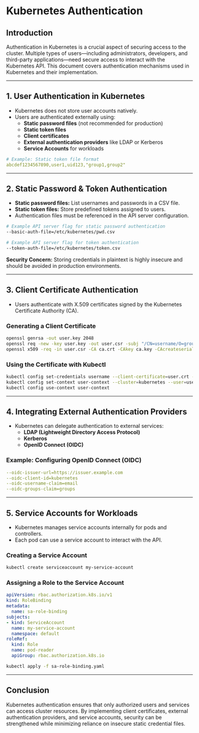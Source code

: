 # Kubernetes Authentication

## **Introduction**
Authentication in Kubernetes is a crucial aspect of securing access to the cluster. Multiple types of users—including administrators, developers, and third-party applications—need secure access to interact with the Kubernetes API. This document covers authentication mechanisms used in Kubernetes and their implementation.

---

## **1. User Authentication in Kubernetes**
- Kubernetes does not store user accounts natively.
- Users are authenticated externally using:
  - **Static password files** (not recommended for production)
  - **Static token files**
  - **Client certificates**
  - **External authentication providers** like LDAP or Kerberos
  - **Service Accounts** for workloads

```yaml
# Example: Static token file format
abcdef1234567890,user1,uid123,"group1,group2"
```

---

## **2. Static Password & Token Authentication**
- **Static password files:** List usernames and passwords in a CSV file.
- **Static token files:** Store predefined tokens assigned to users.
- Authentication files must be referenced in the API server configuration.

```bash
# Example API server flag for static password authentication
--basic-auth-file=/etc/kubernetes/pwd.csv
```

```bash
# Example API server flag for token authentication
--token-auth-file=/etc/kubernetes/token.csv
```

**Security Concern:** Storing credentials in plaintext is highly insecure and should be avoided in production environments.

---

## **3. Client Certificate Authentication**
- Users authenticate with X.509 certificates signed by the Kubernetes Certificate Authority (CA).

### **Generating a Client Certificate**
```bash
openssl genrsa -out user.key 2048
openssl req -new -key user.key -out user.csr -subj "/CN=username/O=group"
openssl x509 -req -in user.csr -CA ca.crt -CAkey ca.key -CAcreateserial -out user.crt -days 365
```

### **Using the Certificate with Kubectl**
```bash
kubectl config set-credentials username --client-certificate=user.crt --client-key=user.key
kubectl config set-context user-context --cluster=kubernetes --user=username
kubectl config use-context user-context
```

---

## **4. Integrating External Authentication Providers**
- Kubernetes can delegate authentication to external services:
  - **LDAP (Lightweight Directory Access Protocol)**
  - **Kerberos**
  - **OpenID Connect (OIDC)**
  
### **Example: Configuring OpenID Connect (OIDC)**
```yaml
--oidc-issuer-url=https://issuer.example.com
--oidc-client-id=kubernetes
--oidc-username-claim=email
--oidc-groups-claim=groups
```

---

## **5. Service Accounts for Workloads**
- Kubernetes manages service accounts internally for pods and controllers.
- Each pod can use a service account to interact with the API.

### **Creating a Service Account**
```bash
kubectl create serviceaccount my-service-account
```

### **Assigning a Role to the Service Account**
```yaml
apiVersion: rbac.authorization.k8s.io/v1
kind: RoleBinding
metadata:
  name: sa-role-binding
subjects:
- kind: ServiceAccount
  name: my-service-account
  namespace: default
roleRef:
  kind: Role
  name: pod-reader
  apiGroup: rbac.authorization.k8s.io
```

```bash
kubectl apply -f sa-role-binding.yaml
```

---

## **Conclusion**
Kubernetes authentication ensures that only authorized users and services can access cluster resources. By implementing client certificates, external authentication providers, and service accounts, security can be strengthened while minimizing reliance on insecure static credential files.

